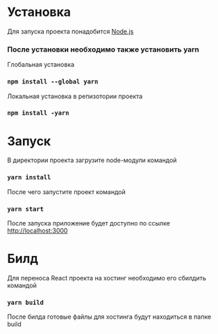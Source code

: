 # Установка
Для запуска проекта понадобится
[Node.js](https://nodejs.org/en)
### После установки необходимо также установить yarn
 Глобальная установка
### `npm install --global yarn`
 Локальная установка в репизотории проекта
### `npm install -yarn`


# Запуск

В директории проекта загрузите node-модули командой
### `yarn install`
После чего запустите проект командой
### `yarn start`

После запуска приложение будет доступно по ссылке
[http://localhost:3000](http://localhost:3000) 

# Билд
Для переноса React проекта на хостинг необходимо его сбилдить командой
### `yarn build`
После билда готовые файлы для хостинга будут находиться в папке build 
